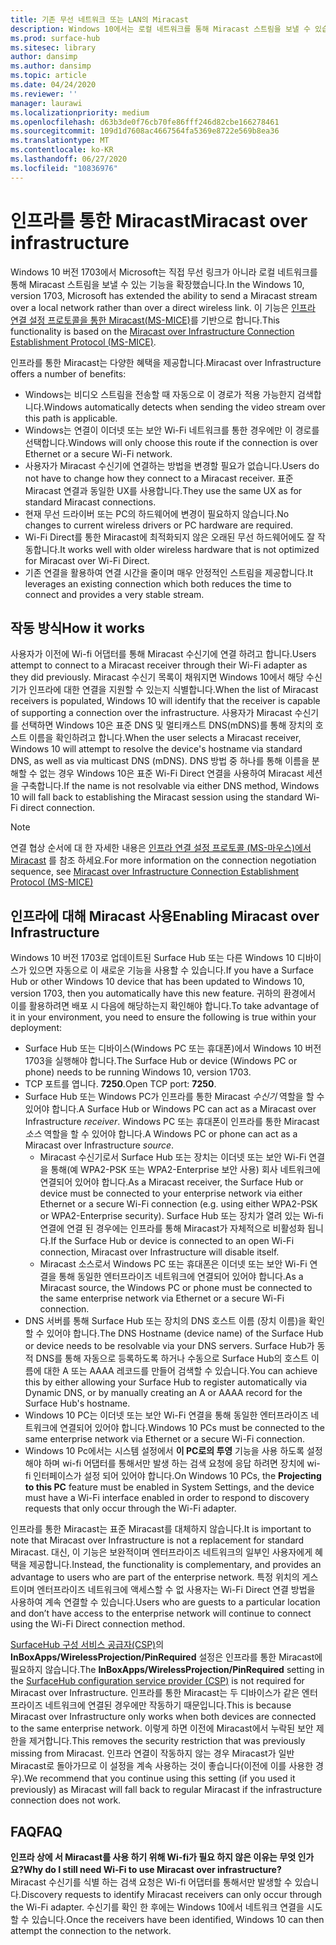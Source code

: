 ```yaml
---
title: 기존 무선 네트워크 또는 LAN의 Miracast
description: Windows 10에서는 로컬 네트워크를 통해 Miracast 스트림을 보낼 수 있습니다.
ms.prod: surface-hub
ms.sitesec: library
author: dansimp
ms.author: dansimp
ms.topic: article
ms.date: 04/24/2020
ms.reviewer: ''
manager: laurawi
ms.localizationpriority: medium
ms.openlocfilehash: d63b3de0f76cb70fe86fff246d82cbe166278461
ms.sourcegitcommit: 109d1d7608ac4667564fa5369e8722e569b8ea36
ms.translationtype: MT
ms.contentlocale: ko-KR
ms.lasthandoff: 06/27/2020
ms.locfileid: "10836976"
---
```

# <span data-ttu-id="f0f33-103">인프라를 통한 Miracast</span><span class="sxs-lookup"><span data-stu-id="f0f33-103">Miracast over infrastructure</span></span>

<span data-ttu-id="f0f33-104">Windows 10 버전 1703에서 Microsoft는 직접 무선 링크가 아니라 로컬 네트워크를 통해 Miracast 스트림을 보낼 수 있는 기능을 확장했습니다.</span><span class="sxs-lookup"><span data-stu-id="f0f33-104">In the Windows 10, version 1703, Microsoft has extended the ability to send a Miracast stream over a local network rather than over a direct wireless link.</span></span> <span data-ttu-id="f0f33-105">이 기능은 [인프라 연결 설정 프로토콜을 통한 Miracast(MS-MICE)](https://msdn.microsoft.com/library/mt796768.aspx)를 기반으로 합니다.</span><span class="sxs-lookup"><span data-stu-id="f0f33-105">This functionality is based on the [Miracast over Infrastructure Connection Establishment Protocol (MS-MICE)](https://msdn.microsoft.com/library/mt796768.aspx).</span></span>

<span data-ttu-id="f0f33-106">인프라를 통한 Miracast는 다양한 혜택을 제공합니다.</span><span class="sxs-lookup"><span data-stu-id="f0f33-106">Miracast over Infrastructure offers a number of benefits:</span></span>

- <span data-ttu-id="f0f33-107">Windows는 비디오 스트림을 전송할 때 자동으로 이 경로가 적용 가능한지 검색합니다.</span><span class="sxs-lookup"><span data-stu-id="f0f33-107">Windows automatically detects when sending the video stream over this path is applicable.</span></span>
- <span data-ttu-id="f0f33-108">Windows는 연결이 이더넷 또는 보안 Wi-Fi 네트워크를 통한 경우에만 이 경로를 선택합니다.</span><span class="sxs-lookup"><span data-stu-id="f0f33-108">Windows will only choose this route if the connection is over Ethernet or a secure Wi-Fi network.</span></span>
- <span data-ttu-id="f0f33-109">사용자가 Miracast 수신기에 연결하는 방법을 변경할 필요가 없습니다.</span><span class="sxs-lookup"><span data-stu-id="f0f33-109">Users do not have to change how they connect to a Miracast receiver.</span></span> <span data-ttu-id="f0f33-110">표준 Miracast 연결과 동일한 UX를 사용합니다.</span><span class="sxs-lookup"><span data-stu-id="f0f33-110">They use the same UX as for standard Miracast connections.</span></span>
- <span data-ttu-id="f0f33-111">현재 무선 드라이버 또는 PC의 하드웨어에 변경이 필요하지 않습니다.</span><span class="sxs-lookup"><span data-stu-id="f0f33-111">No changes to current wireless drivers or PC hardware are required.</span></span>
- <span data-ttu-id="f0f33-112">Wi-Fi Direct를 통한 Miracast에 최적화되지 않은 오래된 무선 하드웨어에도 잘 작동합니다.</span><span class="sxs-lookup"><span data-stu-id="f0f33-112">It works well with older wireless hardware that is not optimized for Miracast over Wi-Fi Direct.</span></span>
- <span data-ttu-id="f0f33-113">기존 연결을 활용하여 연결 시간을 줄이며 매우 안정적인 스트림을 제공합니다.</span><span class="sxs-lookup"><span data-stu-id="f0f33-113">It leverages an existing connection which both reduces the time to connect and provides a very stable stream.</span></span>


## <span data-ttu-id="f0f33-114">작동 방식</span><span class="sxs-lookup"><span data-stu-id="f0f33-114">How it works</span></span>

<span data-ttu-id="f0f33-115">사용자가 이전에 Wi-fi 어댑터를 통해 Miracast 수신기에 연결 하려고 합니다.</span><span class="sxs-lookup"><span data-stu-id="f0f33-115">Users attempt to connect to a Miracast receiver through their Wi-Fi adapter as they did previously.</span></span> <span data-ttu-id="f0f33-116">Miracast 수신기 목록이 채워지면 Windows 10에서 해당 수신기가 인프라에 대한 연결을 지원할 수 있는지 식별합니다.</span><span class="sxs-lookup"><span data-stu-id="f0f33-116">When the list of Miracast receivers is populated, Windows 10 will identify that the receiver is capable of supporting a connection over the infrastructure.</span></span> <span data-ttu-id="f0f33-117">사용자가 Miracast 수신기를 선택하면 Windows 10은 표준 DNS 및 멀티캐스트 DNS(mDNS)를 통해 장치의 호스트 이름을 확인하려고 합니다.</span><span class="sxs-lookup"><span data-stu-id="f0f33-117">When the user selects a Miracast receiver, Windows 10 will attempt to resolve the device's hostname via standard DNS, as well as via multicast DNS (mDNS).</span></span> <span data-ttu-id="f0f33-118">DNS 방법 중 하나를 통해 이름을 분해할 수 없는 경우 Windows 10은 표준 Wi-Fi Direct 연결을 사용하여 Miracast 세션을 구축합니다.</span><span class="sxs-lookup"><span data-stu-id="f0f33-118">If the name is not resolvable via either DNS method, Windows 10 will fall back to establishing the Miracast session using the standard Wi-Fi direct connection.</span></span>

> [!NOTE]
> <span data-ttu-id="f0f33-119">연결 협상 순서에 대 한 자세한 내용은 [인프라 연결 설정 프로토콜 (MS-마우스)에서 Miracast](https://msdn.microsoft.com/library/mt796768.aspx) 를 참조 하세요.</span><span class="sxs-lookup"><span data-stu-id="f0f33-119">For more information on the connection negotiation sequence, see [Miracast over Infrastructure Connection Establishment Protocol (MS-MICE)](https://msdn.microsoft.com/library/mt796768.aspx)</span></span>




## <span data-ttu-id="f0f33-120">인프라에 대해 Miracast 사용</span><span class="sxs-lookup"><span data-stu-id="f0f33-120">Enabling Miracast over Infrastructure</span></span> 

<span data-ttu-id="f0f33-121">Windows 10 버전 1703로 업데이트된 Surface Hub 또는 다른 Windows 10 디바이스가 있으면 자동으로 이 새로운 기능을 사용할 수 있습니다.</span><span class="sxs-lookup"><span data-stu-id="f0f33-121">If you have a Surface Hub or other Windows 10 device that has been updated to Windows 10, version 1703, then you automatically have this new feature.</span></span> <span data-ttu-id="f0f33-122">귀하의 환경에서 이를 활용하려면 배포 시 다음에 해당하는지 확인해야 합니다.</span><span class="sxs-lookup"><span data-stu-id="f0f33-122">To take advantage of it in your environment, you need to ensure the following is true within your deployment:</span></span>

- <span data-ttu-id="f0f33-123">Surface Hub 또는 디바이스(Windows PC 또는 휴대폰)에서 Windows 10 버전 1703을 실행해야 합니다.</span><span class="sxs-lookup"><span data-stu-id="f0f33-123">The Surface Hub or device (Windows PC or phone) needs to be running Windows 10, version 1703.</span></span>
- <span data-ttu-id="f0f33-124">TCP 포트를 엽니다. **7250**.</span><span class="sxs-lookup"><span data-stu-id="f0f33-124">Open TCP port: **7250**.</span></span>
- <span data-ttu-id="f0f33-125">Surface Hub 또는 Windows PC가 인프라를 통한 Miracast *수신기* 역할을 할 수 있어야 합니다.</span><span class="sxs-lookup"><span data-stu-id="f0f33-125">A Surface Hub or Windows PC can act as a Miracast over Infrastructure *receiver*.</span></span> <span data-ttu-id="f0f33-126">Windows PC 또는 휴대폰이 인프라를 통한 Miracast *소스* 역할을 할 수 있어야 합니다.</span><span class="sxs-lookup"><span data-stu-id="f0f33-126">A Windows PC or phone can act as a Miracast over Infrastructure *source*.</span></span>
    - <span data-ttu-id="f0f33-127">Miracast 수신기로서 Surface Hub 또는 장치는 이더넷 또는 보안 Wi-Fi 연결을 통해(예 WPA2-PSK 또는 WPA2-Enterprise 보안 사용) 회사 네트워크에 연결되어 있어야 합니다.</span><span class="sxs-lookup"><span data-stu-id="f0f33-127">As a Miracast receiver, the Surface Hub or device must be connected to your enterprise network via either Ethernet or a secure Wi-Fi connection (e.g. using either WPA2-PSK or WPA2-Enterprise security).</span></span> <span data-ttu-id="f0f33-128">Surface Hub 또는 장치가 열려 있는 Wi-fi 연결에 연결 된 경우에는 인프라를 통해 Miracast가 자체적으로 비활성화 됩니다.</span><span class="sxs-lookup"><span data-stu-id="f0f33-128">If the Surface Hub or device is connected to an open Wi-Fi connection, Miracast over Infrastructure will disable itself.</span></span>
    - <span data-ttu-id="f0f33-129">Miracast 소스로서 Windows PC 또는 휴대폰은 이더넷 또는 보안 Wi-Fi 연결을 통해 동일한 엔터프라이즈 네트워크에 연결되어 있어야 합니다.</span><span class="sxs-lookup"><span data-stu-id="f0f33-129">As a Miracast source, the Windows PC or phone must be connected to the same enterprise network via Ethernet or a secure Wi-Fi connection.</span></span>
- <span data-ttu-id="f0f33-130">DNS 서버를 통해 Surface Hub 또는 장치의 DNS 호스트 이름 (장치 이름)을 확인할 수 있어야 합니다.</span><span class="sxs-lookup"><span data-stu-id="f0f33-130">The DNS Hostname (device name) of the Surface Hub or device needs to be resolvable via your DNS servers.</span></span> <span data-ttu-id="f0f33-131">Surface Hub가 동적 DNS를 통해 자동으로 등록하도록 하거나 수동으로 Surface Hub의 호스트 이름에 대한 A 또는 AAAA 레코드를 만들어 검색할 수 있습니다.</span><span class="sxs-lookup"><span data-stu-id="f0f33-131">You can achieve this by either allowing your Surface Hub to register automatically via Dynamic DNS, or by manually creating an A or AAAA record for the Surface Hub's hostname.</span></span> 
- <span data-ttu-id="f0f33-132">Windows 10 PC는 이더넷 또는 보안 Wi-Fi 연결을 통해 동일한 엔터프라이즈 네트워크에 연결되어 있어야 합니다.</span><span class="sxs-lookup"><span data-stu-id="f0f33-132">Windows 10 PCs must be connected to the same enterprise network via Ethernet or a secure Wi-Fi connection.</span></span> 
-   <span data-ttu-id="f0f33-133">Windows 10 Pc에서는 시스템 설정에서 **이 PC로의 투영** 기능을 사용 하도록 설정 해야 하며 wi-fi 어댑터를 통해서만 발생 하는 검색 요청에 응답 하려면 장치에 wi-fi 인터페이스가 설정 되어 있어야 합니다.</span><span class="sxs-lookup"><span data-stu-id="f0f33-133">On Windows 10 PCs, the **Projecting to this PC** feature must be enabled in System Settings, and the device must have a Wi-Fi interface enabled in order to respond to discovery requests that only occur through the Wi-Fi adapter.</span></span>


<span data-ttu-id="f0f33-134">인프라를 통한 Miracast는 표준 Miracast를 대체하지 않습니다.</span><span class="sxs-lookup"><span data-stu-id="f0f33-134">It is important to note that Miracast over Infrastructure is not a replacement for standard Miracast.</span></span> <span data-ttu-id="f0f33-135">대신, 이 기능은 보완적이며 엔터프라이즈 네트워크의 일부인 사용자에게 혜택을 제공합니다.</span><span class="sxs-lookup"><span data-stu-id="f0f33-135">Instead, the functionality is complementary, and provides an advantage to users who are part of the enterprise network.</span></span> <span data-ttu-id="f0f33-136">특정 위치의 게스트이며 엔터프라이즈 네트워크에 액세스할 수 없 사용자는 Wi-Fi Direct 연결 방법을 사용하여 계속 연결할 수 있습니다.</span><span class="sxs-lookup"><span data-stu-id="f0f33-136">Users who are guests to a particular location and don’t have access to the enterprise network will continue to connect using the Wi-Fi Direct connection method.</span></span>

<span data-ttu-id="f0f33-137">[SurfaceHub 구성 서비스 공급자(CSP)](https://msdn.microsoft.com/windows/hardware/commercialize/customize/mdm/surfacehub-csp)의 **InBoxApps/WirelessProjection/PinRequired** 설정은 인프라를 통한 Miracast에 필요하지 않습니다.</span><span class="sxs-lookup"><span data-stu-id="f0f33-137">The **InBoxApps/WirelessProjection/PinRequired** setting in the [SurfaceHub configuration service provider (CSP)](https://msdn.microsoft.com/windows/hardware/commercialize/customize/mdm/surfacehub-csp) is not required for Miracast over Infrastructure.</span></span> <span data-ttu-id="f0f33-138">인프라를 통한 Miracast는 두 디바이스가 같은 엔터프라이즈 네트워크에 연결된 경우에만 작동하기 때문입니다.</span><span class="sxs-lookup"><span data-stu-id="f0f33-138">This is because Miracast over Infrastructure only works when both devices are connected to the same enterprise network.</span></span> <span data-ttu-id="f0f33-139">이렇게 하면 이전에 Miracast에서 누락된 보안 제한을 제거합니다.</span><span class="sxs-lookup"><span data-stu-id="f0f33-139">This removes the security restriction that was previously missing from Miracast.</span></span> <span data-ttu-id="f0f33-140">인프라 연결이 작동하지 않는 경우 Miracast가 일반 Miracast로 돌아가므로 이 설정을 계속 사용하는 것이 좋습니다(이전에 이를 사용한 경우).</span><span class="sxs-lookup"><span data-stu-id="f0f33-140">We recommend that you continue using this setting (if you used it previously) as Miracast will fall back to regular Miracast if the infrastructure connection does not work.</span></span> 

## <span data-ttu-id="f0f33-141">FAQ</span><span class="sxs-lookup"><span data-stu-id="f0f33-141">FAQ</span></span>
**<span data-ttu-id="f0f33-142">인프라 상에 서 Miracast를 사용 하기 위해 Wi-fi가 필요 하지 않은 이유는 무엇 인가요?</span><span class="sxs-lookup"><span data-stu-id="f0f33-142">Why do I still need Wi-Fi to use Miracast over infrastructure?</span></span>**<br>
<span data-ttu-id="f0f33-143">Miracast 수신기를 식별 하는 검색 요청은 Wi-fi 어댑터를 통해서만 발생할 수 있습니다.</span><span class="sxs-lookup"><span data-stu-id="f0f33-143">Discovery requests to identify Miracast receivers can only occur through the Wi-Fi adapter.</span></span> <span data-ttu-id="f0f33-144">수신기를 확인 한 후에는 Windows 10에서 네트워크 연결을 시도할 수 있습니다.</span><span class="sxs-lookup"><span data-stu-id="f0f33-144">Once the receivers have been identified, Windows 10 can then attempt the connection to the network.</span></span>
